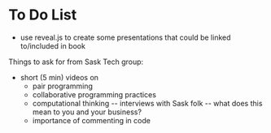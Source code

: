 # To Do List

- use reveal.js to create some presentations that could be linked to/included in book



Things to ask for from Sask Tech group:
- short (5 min) videos on 
    - pair programming
    - collaborative programming practices
    - computational thinking -- interviews with Sask folk -- what does this mean to you and your business?
    - importance of commenting in code 
